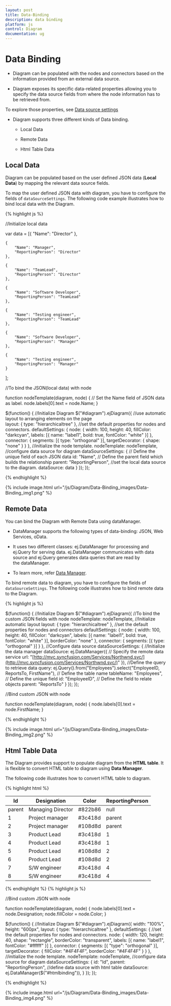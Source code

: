 ```yaml
---
layout: post
title: Data-Binding
description: data binding
platform: js
control: Diagram
documentation: ug
---
```


# Data Binding

  * Diagram can be populated with the nodes and connectors based on the information provided from an external data source. 

  * Diagram exposes its specific data-related properties allowing you to specify the data source fields from where the node information has to be retrieved from.

To explore those properties, see [Data source settings](/js/api/ejDiagram "members:datasourcesettings")

  * Diagram supports three different kinds of Data binding.

    * Local Data

    * Remote Data

    * Html Table Data

## Local Data

Diagram can be populated based on the user defined JSON data (**Local Data**) by mapping the relevant data source fields.

To map the user defined JSON data with diagram, you have to configure the fields of `dataSourceSettings`. The following code example illustrates how to bind local data with the Diagram.

{% highlight js %}

//Initialize local data

var data = [{
        "Name": "Director"
    },

    {
        "Name": "Manager",
        "ReportingPerson": "Director"
    },

    {
        "Name": "TeamLead",
        "ReportingPerson": "Director"
    },

    {
        "Name": "Software Developer",
        "ReportingPerson": "TeamLead"
    },

    {
        "Name": "Testing engineer",
        "ReportingPerson": "TeamLead"
    },

    {
        "Name": "Software Developer",
        "ReportingPerson": "Manager"
    },

    {
        "Name": "Testing engineer",
        "ReportingPerson": "Manager"
    }
];

//To bind the JSON(local data) with node

function nodeTemplate(diagram, node) {
    // Set the Name field of JSON data as label.
    node.labels[0].text = node.Name;
}

$(function() {
    //Initialize Diagram
    $("#diagram").ejDiagram({
        //use automatic layout to arranging elements on the page        
        layout: {
            type: "hierarchicaltree"
        },
        //set the default properties for nodes and connectors.
        defaultSettings: {
            node: {
                width: 100,
                height: 40,
                fillColor: "darkcyan",
                labels: [{
                    name: "label1",
                    bold: true,
                    fontColor: "white"
                }]
            },
            connector: {
                segments: [{
                    type: "orthogonal"
                }],
                targetDecorator: {
                    shape: "none"
                }
            }
        },
        //initialize the node template.
        nodeTemplate: nodeTemplate,
        //configure data source for diagram
        dataSourceSettings: {
            // Define the unique field of each JSON data
            id: "Name",
            // Define the parent field which builds the relationship
            parent: "ReportingPerson",
            //set the local data source to the diagram.
            dataSource: data
        }
    });
});

{% endhighlight %}

{% include image.html url="/js/Diagram/Data-Binding_images/Data-Binding_img1.png" %}

## Remote Data

You can bind the Diagram with Remote Data using dataManager.  

  * DataManager supports the following types of data-binding: JSON, Web Services, oData. 

  * It uses two different classes: ej.DataManager for processing and ej.Query for serving data. ej.DataManager communicates with data source and ej.Query generates data queries that are read by the dataManager. 

  * To learn more, refer [Data Manager](/js/DataManager/Getting-Started).

To bind remote data to diagram, you have to configure the fields of `dataSourceSettings`. The following code illustrates how to bind remote data to the Diagram.

{% highlight js %}

$(function() {
    //Initialize Diagram
    $("#diagram").ejDiagram({
        //To bind the custom JSON fields with node
        nodeTemplate: nodeTemplate,
        //Initialize automatic layout
        layout: {
            type: "hierarchicaltree"
        },
        //set the default properties for nodes and connectors
        defaultSettings: {
            node: {
                width: 100,
                height: 40,
                fillColor: "darkcyan",
                labels: [{
                    name: "label1",
                    bold: true,
                    fontColor: "white"
                }],
                borderColor: "none"
            },
            connector: {
                segments: [{
                    type: "orthogonal"
                }]
            }
        },
        //Configure data source
        dataSourceSettings: {
            //Initialize the data manager
            dataSource: ej.DataManager({
                // Specify the remote data service
                url: "[http://mvc.syncfusion.com/Services/Northwnd.svc/](http://mvc.syncfusion.com/Services/Northwnd.svc/)"
            }),
            //Define the query to retrieve data
            query: ej.Query().from("Employees").select("EmployeeID, ReportsTo, FirstName"),
            // Define the table name
            tableName: "Employees",
            // Define the unique field
            id: "EmployeeID",
            // Define the field to relate objects
            parent: "ReportsTo"
        }
    });
});

//Bind custom JSON with node

function nodeTemplate(diagram, node) {
    node.labels[0].text = node.FirstName;
}

{% endhighlight %}

{% include image.html url="/js/Diagram/Data-Binding_images/Data-Binding_img2.png" %}

## Html Table Data

The Diagram provides support to populate diagram from the **HTML table**. It is flexible to convert HTML table to diagram using **Data Manager**.

The following code illustrates how to convert HTML table to diagram.

{% highlight html %}
<!-- HTML Table -->
<table id="htmlbinding">
     <thead>
         <tr>
             <th>Id</th>
             <th>Designation</th>
             <th>Color</th>
             <th>ReportingPerson</th>
         </tr>
     </thead>
     <tbody>
         <tr>
             <td>parent</td>                
             <td>Managing Director</td>
             <td>#822b86</td>
             <td>null</td>
         </tr>
         <tr>
             <td>1</td>
             <td>Project manager</td>
             <td>#3c418d</td>
             <td>parent</td>
         </tr>
         <tr>
             <td>2</td>
             <td>Project manager</td>
             <td>#108d8d</td>
             <td>parent</td>
         </tr>
          <tr>
             <td>3</td>
             <td>Product Lead</td>
             <td>#3c418d</td>
             <td>1</td>
         </tr>
         <tr>
             <td>4</td>
             <td>Product Lead</td>
             <td>#3c418d</td>
             <td>1</td>
         </tr>
         <tr>
             <td>5</td>
             <td>Product Lead</td>
             <td>#108d8d</td>
             <td>2</td>
         </tr>
         <tr>
             <td>6</td>
             <td>Product Lead</td>
             <td>#108d8d</td>
             <td>2</td>
         </tr>
         <tr>
             <td>7</td>
             <td>S/W engineer</td>
             <td>#3c418d</td>
             <td>4</td>
         </tr>
         <tr>
             <td>8</td>
             <td>S/W engineer</td>
             <td>#3c418d</td>
             <td>4</td>
         </tr>
     </tbody>
</table>
{% endhighlight %}
{% highlight js %}

//Bind custom JSON with node

function nodeTemplate(diagram, node) {
    node.labels[0].text = node.Designation;
    node.fillColor = node.Color;
}

$(function() {
    //Initialize Diagram
    $("#diagram").ejDiagram({
        width: "100%",
        height: "600px",
        layout: {
            type: "hierarchicaltree"
        },
        defaultSettings: {
            //set the default properties for nodes and connectors.
            node: {
                width: 120,
                height: 40,
                shape: "rectangle",
                borderColor: "transparent",
                labels: [{
                    name: "label1",
                    fontColor: "#ffffff"
                }]
            },
            connector: {
                segments: [{
                    "type": "orthogonal"
                }],
                targetDecorator: {
                    fillColor: "#4F4F4F",
                    borderColor: "#4F4F4F"
                }
            }
        },
        //initialize the node template.
        nodeTemplate: nodeTemplate,
        //configure data source for diagram
        dataSourceSettings: {
            id: "Id",
            parent: "ReportingPerson",
            //define data source with html table
            dataSource: ej.DataManager($("#htmlbinding")),
        }
    });
});

{% endhighlight %}

{% include image.html url="/js/Diagram/Data-Binding_images/Data-Binding_img4.png" %}







